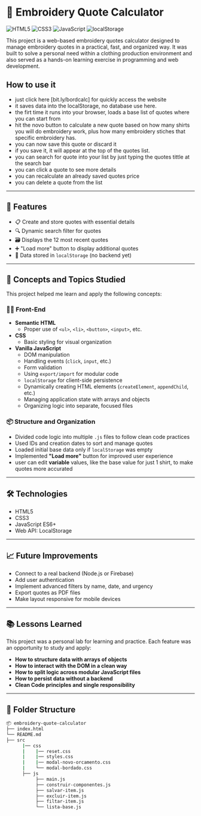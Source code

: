 # 🧵 Embroidery Quote Calculator
![HTML5](https://img.shields.io/badge/HTML5-%23E34F26.svg?style=flat&logo=html5&logoColor=white)
![CSS3](https://img.shields.io/badge/CSS3-%231572B6.svg?style=flat&logo=css3&logoColor=white)
![JavaScript](https://img.shields.io/badge/JavaScript-%23F7DF1E.svg?style=flat&logo=javascript&logoColor=black)
![localStorage](https://img.shields.io/badge/localStorage-used-blueviolet?style=flat)



This project is a web-based embroidery quotes calculator designed to manage embroidery quotes in a practical, fast, and organized way. It was built to solve a personal need within a clothing production environment and also served as a hands-on learning exercise in programming and web development.

## How to use it

- just click here [bit.ly/bordcalc] for quickly access the website
- it saves data into the localStorage, no database use here.
- the firt time it runs into your browser, loads a base list of quotes where you can start from
- hit the novo button to calculate a new quote based on how many shirts you will do embroidery work, plus how many embroidery stiches that specific embroidery has.
- you can now save this quote or discard it
- if you save it, it will appear at the top of the quotes list.
- you can search for quote into your list by just typing the quotes tittle at the search bar
- you can click a quote to see more details
- you can recalculate an already saved quotes price
- you can delete a quote from the list
 
---

## 🚀 Features

- 📋 Create and store quotes with essential details
- 🔍 Dynamic search filter for quotes
- 🗃️ Displays the 12 most recent quotes
- ➕ "Load more" button to display additional quotes
- 💾 Data stored in `localStorage` (no backend yet)

---

## 🧠 Concepts and Topics Studied

This project helped me learn and apply the following concepts:

### 👨‍💻 Front-End

- **Semantic HTML**
  - Proper use of `<ul>`, `<li>`, `<button>`, `<input>`, etc.
- **CSS**
  - Basic styling for visual organization
- **Vanilla JavaScript**
  - DOM manipulation
  - Handling events (`click`, `input`, etc.)
  - Form validation
  - Using `export/import` for modular code
  - `localStorage` for client-side persistence
  - Dynamically creating HTML elements (`createElement`, `appendChild`, etc.)
  - Managing application state with arrays and objects
  - Organizing logic into separate, focused files

### 📦 Structure and Organization

- Divided code logic into multiple `.js` files to follow clean code practices
- Used IDs and creation dates to sort and manage quotes
- Loaded initial base data only if `localStorage` was empty
- Implemented **"Load more"** button for improved user experience
- user can edit **variable** values, like the base value for just 1 shirt, to make quotes more accurated

---

## 🛠️ Technologies

- HTML5  
- CSS3  
- JavaScript ES6+  
- Web API: LocalStorage  

---

## 📈 Future Improvements

- Connect to a real backend (Node.js or Firebase)
- Add user authentication
- Implement advanced filters by name, date, and urgency
- Export quotes as PDF files
- Make layout responsive for mobile devices

---

## 📚 Lessons Learned

This project was a personal lab for learning and practice. Each feature was an opportunity to study and apply:

- **How to structure data with arrays of objects**
- **How to interact with the DOM in a clean way**
- **How to split logic across modular JavaScript files**
- **How to persist data without a backend**
- **Clean Code principles and single responsibility**

---

## 📁 Folder Structure

```bash
📦 embroidery-quote-calculator
├── index.html
└── README.md
├── src
      |── css
      |    |── reset.css
      |    |── styles.css
      |    |── modal-novo-orcamento.css
      |    └── modal-bordado.css
      ├── js
           ├── main.js
           ├── construir-componentes.js
           ├── salvar-item.js
           ├── excluir-item.js
           ├── filtar-item.js
           └── lista-base.js
      
